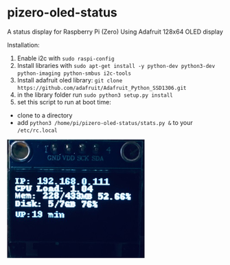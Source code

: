 # pizero-oled-status

A status display for Raspberry Pi (Zero)
Using Adafruit 128x64 OLED display

Installation:
1. Enable i2c with `sudo raspi-config`
2. Install libraries with `sudo apt-get install -y python-dev python3-dev python-imaging python-smbus i2c-tools`
3. Install adafruit oled library: `git clone https://github.com/adafruit/Adafruit_Python_SSD1306.git`
4. in the library folder run `sudo python3 setup.py install`
5. set this script to run at boot time: 
  - clone to a directory
  - add `python3 /home/pi/pizero-oled-status/stats.py &` to your `/etc/rc.local`

![oled](media/oled_status.jpg?raw=true)
